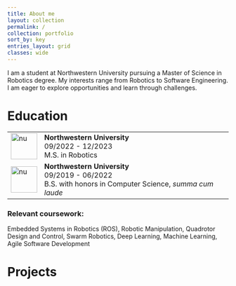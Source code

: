 ```yaml
---
title: About me
layout: collection
permalink: /
collection: portfolio
sort_by: key
entries_layout: grid
classes: wide
---
```


I am a student at Northwestern University pursuing a Master of Science in Robotics degree. My interests range from Robotics to Software Engineering. I am eager to explore opportunities and learn through challenges.

# Education

<table>
  <tbody>
    <tr>
      <td style = "border-bottom-width:0;"><img src="{{site.baseurl}}/assets/images/northwestern.jpg" alt="nu" width="60"></td>
      <td style = "border-bottom-width:0;">
<strong>Northwestern University</strong> <br> 09/2022 - 12/2023 <br> M.S. in Robotics</td>
    </tr>
    <tr>
      <td style = "border-bottom-width:0;"><img src="{{site.baseurl}}/assets/images/northwestern.jpg" alt="nu" width="60"></td>
      <td style = "border-bottom-width:0;">
<strong>Northwestern University</strong> <br> 09/2019 - 06/2022 <br> B.S. with honors in Computer Science, <em>summa cum laude</em></td>
    </tr>
  </tbody>
</table>

### Relevant coursework: 
Embedded Systems in Robotics (ROS), Robotic Manipulation, Quadrotor Design and Control, Swarm Robotics, Deep Learning, Machine Learning, Agile Software Development

# Projects
